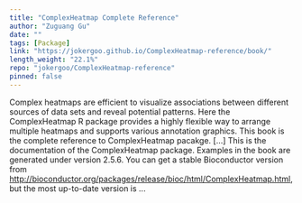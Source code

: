 ```yaml
---
title: "ComplexHeatmap Complete Reference"
author: "Zuguang Gu"
date: ""
tags: [Package]
link: "https://jokergoo.github.io/ComplexHeatmap-reference/book/"
length_weight: "22.1%"
repo: "jokergoo/ComplexHeatmap-reference"
pinned: false
---
```


Complex heatmaps are efficient to visualize associations between different sources of data sets and reveal potential patterns. Here the ComplexHeatmap R package provides a highly flexible way to arrange multiple heatmaps and supports various annotation graphics. This book is the complete reference to ComplexHeatmap pacakge. [...] This is the documentation of the
ComplexHeatmap package. Examples in the book
are generated under version 2.5.6. You can get a stable Bioconductor version from http://bioconductor.org/packages/release/bioc/html/ComplexHeatmap.html, but the most up-to-date version is ...
